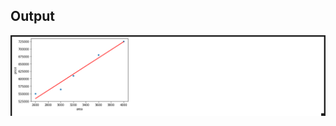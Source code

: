 ## Output
<img src =  "https://github.com/OkomoJacob/MLAIDS/blob/main/1.Simple%20Linear%20Regression/1.House%20Prices/output.png">
